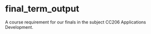 # final_term_output
A course requirement for our finals in the subject CC206 Applications Development.
